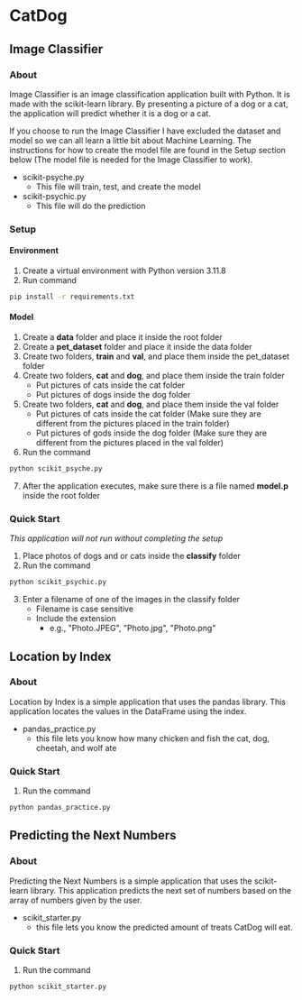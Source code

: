 # CatDog

## Image Classifier

### About

Image Classifier is an image classification application built with Python. It is made with the scikit-learn library. By presenting a picture of a dog or a cat, the application will predict whether it is a dog or a cat.

If you choose to run the Image Classifier I have excluded the dataset and model so we can all learn a little bit about Machine Learning. The instructions for how to create the model file are found in the Setup section below (The model file is needed for the Image Classifier to work).

- scikit-psyche.py
    - This file will train, test, and create the model
- scikit-psychic.py
    - This file will do the prediction

### Setup

#### Environment

1. Create a virtual environment with Python version 3.11.8
2. Run command
```sh
pip install -r requirements.txt
```

#### Model

1. Create a **data** folder and place it inside the root folder
2. Create a **pet_dataset** folder and place it inside the data folder
3. Create two folders, **train** and **val**, and place them inside the pet_dataset folder
4. Create two folders, **cat** and **dog**, and place them inside the train folder
    - Put pictures of cats inside the cat folder
    - Put pictures of dogs inside the dog folder
5. Create two folders, **cat** and **dog**, and place them inside the val folder
    - Put pictures of cats inside the cat folder (Make sure they are different from the pictures placed in the train folder)
    - Put pictures of gods inside the dog folder (Make sure they are different from the pictures placed in the val folder)
6. Run the command
```sh
python scikit_psyche.py
```
7. After the application executes, make sure there is a file named **model.p** inside the root folder

### Quick Start

*This application will not run without completing the setup*
1. Place photos of dogs and or cats inside the **classify** folder
2. Run the command
```sh
python scikit_psychic.py
```
3. Enter a filename of one of the images in the classify folder
    - Filename is case sensitive
    - Include the extension
        - e.g., "Photo.JPEG", "Photo.jpg", "Photo.png"


## Location by Index

### About

Location by Index is a simple application that uses the pandas library. This application locates the values in the DataFrame using the index.

- pandas_practice.py
    - this file lets you know how many chicken and fish the cat, dog, cheetah, and wolf ate

### Quick Start

1. Run the command
```sh
python pandas_practice.py
```


## Predicting the Next Numbers

### About

Predicting the Next Numbers is a simple application that uses the scikit-learn library. This application predicts the next set of numbers based on the array of numbers given by the user.

- scikit_starter.py
    - this file lets you know the predicted amount of treats CatDog will eat.

### Quick Start

1. Run the command
```sh
python scikit_starter.py
```
